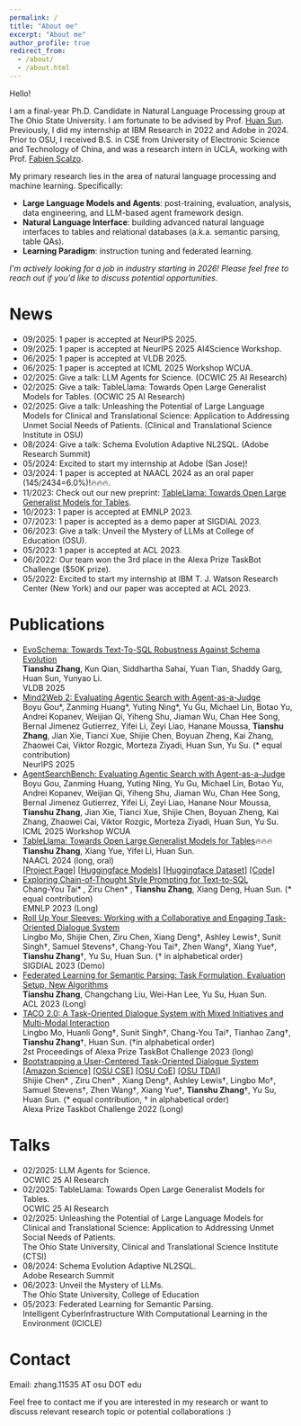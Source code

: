 ```yaml
---
permalink: /
title: "About me"
excerpt: "About me"
author_profile: true
redirect_from: 
  - /about/
  - /about.html
---
```

Hello!

I am a final-year Ph.D. Candidate in Natural Language Processing group at The Ohio State University. I am fortunate to be advised by Prof. [Huan Sun](http://web.cse.ohio-state.edu/~sun.397/). Previously, I did my internship at IBM Research in 2022 and Adobe in 2024. Prior to OSU, I received B.S. in CSE from University of Electronic Science and Technology of China, and was a research intern in UCLA, working with Prof. [Fabien Scalzo](https://scholar.google.com/citations?user=9Z1pfWMAAAAJ&hl=en).

My primary research lies in the area of natural language processing and machine learning. Specifically:

- **Large Language Models and Agents**: post-training, evaluation, analysis, data engineering, and LLM-based agent framework design.
- **Natural Language Interface**: building advanced natural language interfaces to tables and relational databases (a.k.a. semantic parsing, table QAs).
- **Learning Paradigm**: instruction tuning and federated learning.


*I'm actively looking for a job in industry starting in 2026! Please feel free to reach out if you'd like to discuss potential opportunities.*


News
======
- 09/2025: 1 paper is accepted at NeurIPS 2025.
- 09/2025: 1 paper is accepted at NeurIPS 2025 AI4Science Workshop.
- 06/2025: 1 paper is accepted at VLDB 2025.
- 06/2025: 1 paper is accepted at ICML 2025 Workshop WCUA.
- 02/2025: Give a talk: LLM Agents for Science. (OCWIC 25 AI Research) 
- 02/2025: Give a talk: TableLlama: Towards Open Large Generalist Models for Tables. (OCWIC 25 AI Research)
- 02/2025: Give a talk: Unleashing the Potential of Large Language Models for Clinical and Translational Science: Application to Addressing Unmet Social Needs of Patients. (Clinical and Translational Science Institute in OSU)
- 08/2024: Give a talk: Schema Evolution Adaptive NL2SQL. (Adobe Research Summit) 
- 05/2024: Excited to start my internship at Adobe (San Jose)!
- 03/2024: 1 paper is accepted at NAACL 2024 as an oral paper (145/2434=6.0%)!🔥🔥🔥.
- 11/2023: Check out our new preprint: [TableLlama: Towards Open Large Generalist Models for Tables](https://osu-nlp-group.github.io/TableLlama/).
- 10/2023: 1 paper is accepted at EMNLP 2023.
- 07/2023: 1 paper is accepted as a demo paper at SIGDIAL 2023.
- 06/2023: Give a talk: Unveil the Mystery of LLMs at College of Education (OSU).
- 05/2023: 1 paper is accepted at ACL 2023.
- 06/2022: Our team won the 3rd place in the Alexa Prize TaskBot Challenge ($50K prize).
- 05/2022: Excited to start my internship at IBM T. J. Watson Research Center (New York) and our paper was accepted at ACL 2023.

Publications
======
- [EvoSchema: Towards Text-To-SQL Robustness Against Schema Evolution]()
  <br>**Tianshu Zhang**, Kun Qian, Siddhartha Sahai, Yuan Tian, Shaddy Garg, Huan Sun, Yunyao Li.
  <br>VLDB 2025
- [Mind2Web 2: Evaluating Agentic Search with Agent-as-a-Judge]()
  <br>Boyu Gou*, Zanming Huang*, Yuting Ning*, Yu Gu, Michael Lin, Botao Yu, Andrei Kopanev, Weijian Qi, Yiheng Shu, Jiaman Wu, Chan Hee Song, Bernal Jimenez Gutierrez, Yifei Li, Zeyi Liao, Hanane Moussa, **Tianshu Zhang**, Jian Xie, Tianci Xue, Shijie Chen, Boyuan Zheng, Kai Zhang, Zhaowei Cai, Viktor Rozgic, Morteza Ziyadi, Huan Sun, Yu Su. (* equal contribution)
  <br> NeurIPS 2025 
- [AgentSearchBench: Evaluating Agentic Search with Agent-as-a-Judge]()
  <br>Boyu Gou, Zanming Huang, Yuting Ning, Yu Gu, Michael Lin, Botao Yu, Andrei Kopanev, Weijian Qi, Yiheng Shu, Jiaman Wu, Chan Hee Song, Bernal Jimenez Gutierrez, Yifei Li, Zeyi Liao, Hanane Nour Moussa, **Tianshu Zhang**, Jian Xie, Tianci Xue, Shijie Chen, Boyuan Zheng, Kai Zhang, Zhaowei Cai, Viktor Rozgic, Morteza Ziyadi, Huan Sun, Yu Su.
  <br>ICML 2025 Workshop WCUA 
- [TableLlama: Towards Open Large Generalist Models for Tables](https://arxiv.org/abs/2311.09206)🔥🔥🔥
  <br>**Tianshu Zhang**, Xiang Yue, Yifei Li, Huan Sun.
  <br>NAACL 2024 (long, oral)
  <br>[[Project Page]](https://osu-nlp-group.github.io/TableLlama/) [[Huggingface Models]](https://huggingface.co/osunlp/TableLlama/) [[Huggingface Dataset]](https://huggingface.co/datasets/osunlp/TableInstruct/) [[Code]](https://github.com/OSU-NLP-Group/TableLlama/)
- [Exploring Chain-of-Thought Style Prompting for Text-to-SQL](https://arxiv.org/abs/2305.14215)
  <br>Chang-You Tai* , Ziru Chen* , **Tianshu Zhang**, Xiang Deng, Huan Sun. (* equal contribution)
  <br>EMNLP 2023 (Long)
- [Roll Up Your Sleeves: Working with a Collaborative and Engaging Task-Oriented Dialogue System](https://arxiv.org/abs/2307.16081)
  <br>Lingbo Mo, Shijie Chen, Ziru Chen, Xiang Deng†, Ashley Lewis†, Sunit Singh†, Samuel Stevens†, Chang-You Tai†, Zhen Wang†, Xiang Yue†, **Tianshu Zhang**†, Yu Su, Huan Sun. († in alphabetical order)
  <br>SIGDIAL 2023 (Demo)
- [Federated Learning for Semantic Parsing: Task Formulation, Evaluation Setup, New Algorithms](https://aclanthology.org/2023.acl-long.678.pdf)
  <br>**Tianshu Zhang**, Changchang Liu, Wei-Han Lee, Yu Su, Huan Sun.
  <br>ACL 2023 (Long)
- [TACO 2.0: A Task-Oriented Dialogue System with Mixed Initiatives and Multi-Modal Interaction](https://www.amazon.science/alexa-prize/proceedings/taco-2-0-a-task-oriented-dialogue-system-with-mixed-initiatives-and-multi-modal-interaction)
  <br>Lingbo Mo, Huanli Gong†, Sunit Singh†, Chang-You Tai†, Tianhao Zang†, **Tianshu Zhang**†, Huan Sun. (†in alphabetical order)
  <br>2st Proceedings of Alexa Prize TaskBot Challenge 2023 (long)
- [Bootstrapping a User-Centered Task-Oriented Dialogue System](https://arxiv.org/abs/2207.05223) [[Amazon Science]](https://www.amazon.science/alexa-prize/taskbot-challenge/2021) [[OSU CSE]](https://cse.osu.edu/news/2022/06/osu-tacobot-team-won-third-place-honor-inaugural-alexa-prize-taskbot-challenge) [[OSU CoE]](https://engineering.osu.edu/news/2022/07/buckeyes-excel-amazon-alexa-prize-taskbot-challenge) [[OSU TDAI]](https://tdai.osu.edu/news/tdai-professors-and-team-emerge-one-top-performers-inaugural-alexa-prize-taskbot-challenge)
  <br>Shijie Chen* , Ziru Chen* , Xiang Deng†, Ashley Lewis†, Lingbo Mo†, Samuel Stevens†, Zhen Wang†, Xiang Yue†, **Tianshu Zhang**†, Yu Su, Huan Sun. (* equal contribution, † in alphabetical order)
  <br>Alexa Prize Taskbot Challenge 2022 (Long)


Talks
======
- 02/2025: LLM Agents for Science.
  <br>OCWIC 25 AI Research 
- 02/2025: TableLlama: Towards Open Large Generalist Models for Tables.
  <br>OCWIC 25 AI Research 
- 02/2025: Unleashing the Potential of Large Language Models for Clinical and Translational Science: Application to Addressing Unmet Social Needs of Patients.
  <br>The Ohio State University, Clinical and Translational Science Institute (CTSI) 
- 08/2024: Schema Evolution Adaptive NL2SQL.
  <br>Adobe Research Summit 
- 06/2023: Unveil the Mystery of LLMs.
  <br>The Ohio State University, College of Education
- 05/2023: Federated Learning for Semantic Parsing.
  <br>Intelligent CyberInfrastructure With Computational Learning in the Environment (ICICLE)

Contact
======

Email: zhang.11535 AT osu DOT edu

Feel free to contact me if you are interested in my research or want to discuss relevant research topic or potential collaborations :)
